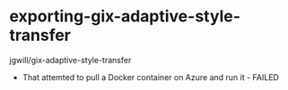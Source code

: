 # exporting-gix-adaptive-style-transfer
jgwill/gix-adaptive-style-transfer


* That attemted to pull a Docker container on Azure and run it - FAILED
